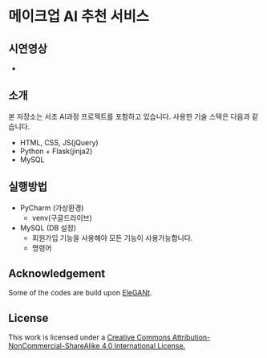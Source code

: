 # 메이크업 AI 추천 서비스

## 시연영상
- 

## 소개
본 저장소는 서초 AI과정 프로젝트를 포함하고 있습니다.
사용한 기술 스택은 다음과 같습니다.
- HTML, CSS, JS(jQuery)
- Python + Flask(jinja2)
- MySQL


## 실행방법
- PyCharm (가상환경)
  - venv(구글드라이브)
- MySQL (DB 설정)
  - 회원가입 기능을 사용해야 모든 기능이 사용가능합니다.
  - 명령어

## Acknowledgement
Some of the codes are build upon [EleGANt](https://github.com/Chenyu-Yang-2000/EleGANt).




## License
This work is licensed under a [Creative Commons Attribution-NonCommercial-ShareAlike 4.0 International License.](https://creativecommons.org/licenses/by-nc-sa/4.0/)

